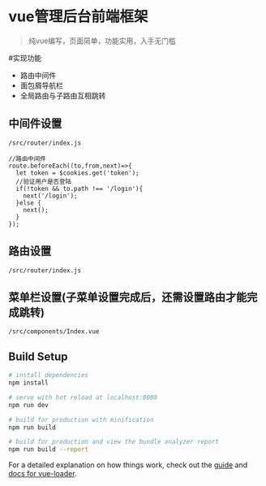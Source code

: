 
# vue管理后台前端框架
> 纯vue编写，页面简单，功能实用，入手无门槛

#实现功能
- 路由中间件
- 面包屑导航栏
- 全局路由与子路由互相跳转

## 中间件设置
`/src/router/index.js`
```
//路由中间件
route.beforeEach((to,from,next)=>{
  let token = $cookies.get('token');
  //验证用户是否登陆
  if(!token && to.path !== '/login'){
    next('/login');
  }else {
    next();
  }
});
```
## 路由设置
`/src/router/index.js`
## 菜单栏设置(子菜单设置完成后，还需设置路由才能完成跳转)
`/src/components/Index.vue`

## Build Setup

``` bash
# install dependencies
npm install

# serve with hot reload at localhost:8080
npm run dev

# build for production with minification
npm run build

# build for production and view the bundle analyzer report
npm run build --report
```

For a detailed explanation on how things work, check out the [guide](http://vuejs-templates.github.io/webpack/) and [docs for vue-loader](http://vuejs.github.io/vue-loader).
